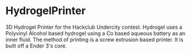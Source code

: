 # HydrogelPrinter
3D Hydrogel Printer for the Hackclub Undercity contest. Hydrogel uses a Polyvinyl Alcohol based hydrogel using a Co based aqueous battery as an inner fluid. The method of printing is a screw extrusion based printer. It is built off a Ender 3's core.
